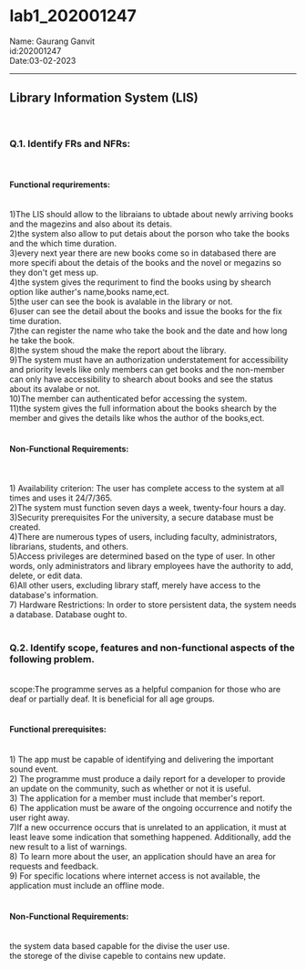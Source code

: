 # lab1_202001247
Name: Gaurang Ganvit<br>
id:202001247<br>
Date:03-02-2023<br><hr>

<h2>Library Information System (LIS)<br></h2>
<br>
<h3>Q.1. Identify FRs and NFRs:<br></h3>
<br>
<h4>Functional requrirements:<br></h4>
<br>
1)The LIS should allow to the libraians to ubtade about newly arriving books and the magezins and also about its detais.<br>
2)the system also allow to put detais about the porson who take the books and the which time duration.<br>
3)every next year there are new books come so in databased there are more specifi about the detais of the books and the novel or megazins so they don't get mess up.<br>
4)the system gives the requriment to find the books using by shearch option like auther's name,books name,ect.<br>
5)the user can see the book is avalable in the library or not.<br>
6)user can see the detail about the books and issue the books for the fix time duration.<br>
7)the can register the name who take the book and the date and how long he take the book.<br>
8)the system shoud the make the report about the library.<br>
9)The system must have an authorization understatement for accessibility and priority levels like only members can get books and the non-member can only have accessibility to shearch about books and see the status about its avalabe or not.<br>
10)The member can authenticated befor accessing the system.<br>
11)the system gives the full information about the books shearch by the member and gives the details like whos the author of the books,ect.<br> 
<br>
<h4>Non-Functional Requirements:</h4><br>
<br>
1) Availability criterion: The user has complete access to the system at all times and uses it 24/7/365.<br>
2)The system must function seven days a week, twenty-four hours a day.<br>
3)Security prerequisites For the university, a secure database must be created.<br>
4)There are numerous types of users, including faculty, administrators, librarians, students, and others. <br>
5)Access privileges are determined based on the type of user. In other words, only administrators and library employees have the authority to add, delete, or edit data.<br> 6)All other users, excluding library staff, merely have access to the database's information. <br>
7) Hardware Restrictions: In order to store persistent data, the system needs a database. Database ought to.<br>
<br>
<h3>Q.2. Identify scope, features and non-functional aspects of the following problem.</h3><br>
scope:The programme serves as a helpful companion for those who are deaf or partially deaf. It is beneficial for all age groups.<br>
<br>
<h4> Functional prerequisites:</h4> <br>
1) The app must be capable of identifying and delivering the important sound event. <br>
2) The programme must produce a daily report for a developer to provide an update on the community, such as whether or not it is useful. <br>
3) The application for a member must include that member's report. <br>
6) The application must be aware of the ongoing occurrence and notify the user right away.<br> 
7)If a new occurrence occurs that is unrelated to an application, it must at least leave some indication that something happened. Additionally, add the new result to a list of warnings. <br>
8) To learn more about the user, an application should have an area for requests and feedback. <br>
9) For specific locations where internet access is not available, the application must include an offline mode.<br>
<br>
<h4>Non-Functional Requirements:</h4><br>
the system data based capable for the divise the user use.<br>
the storege of the divise capeble to contains new update.
